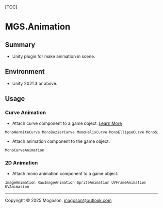 [TOC]

# MGS.Animation

## Summary

- Unity plugin for make animation in scene.

## Environment

- Unity 2021.3 or above.

## Usage

### Curve Animation

- Attach curve component to a game object. [Learn More](https://github.com/mogoson/MGS.Curve)

```tex
MonoHermiteCurve MonoBezierCurve MonoHelixCurve MonoEllipseCurve MonoSinCurve
```

- Attach animation component to the game object.

```tex
MonoCurveAnimation
```

### 2D Animation

- Attach mono animation component to a game object.

```text
ImageAnimation RawImageAnimation SpriteAnimation UVFrameAnimation UVAnimation
```

------

Copyright © 2025 Mogoson.	mogoson@outlook.com